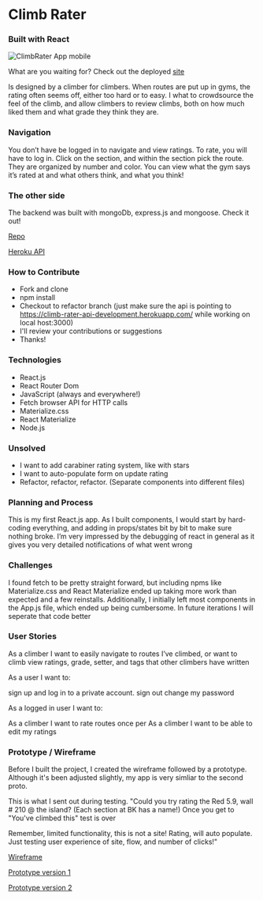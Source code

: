# Climb Rater
### Built with React
![ClimbRater App mobile](https://s3.amazonaws.com/wibbed/climbing/screenshotfromapp.png)

What are you waiting for? Check out the deployed [site](https://briankeegan.github.io/climb-rater/)

Is designed by a climber for climbers.  When routes are put up in gyms, the rating often seems off, either too hard or to easy.  I what to crowdsource the feel of the climb, and allow climbers to review climbs, both on how  much liked them and what grade they think they are.

###  Navigation

You don’t have be logged in to navigate and view ratings.  To rate, you will have to log in.
Click on the section, and within the section pick the route.  They are organized by number and color.  You can view what the gym says it’s rated at and what others think, and what you think!

### The other side

The backend was built with mongoDb, express.js and mongoose.
Check it out!

[Repo](https://github.com/briankeegan/climb-rater-api)

[Heroku API](https://climb-rater-api.herokuapp.com/)


### How to Contribute
-  Fork and clone
-  npm install
-  Checkout to refactor branch (just make sure the api is pointing to https://climb-rater-api-development.herokuapp.com/ while working on local host:3000)
-  I'll review your contributions or suggestions
-  Thanks!

### Technologies
- React.js
- React Router Dom
- JavaScript (always and everywhere!)
- Fetch browser API for HTTP calls
- Materialize.css
-  React Materialize
- Node.js

### Unsolved
- I want to add carabiner rating system, like with stars
- I want to auto-populate form on update rating
- Refactor, refactor, refactor. (Separate components into different files)

### Planning and Process
This is my first React.js app.
As I built components, I would start by hard-coding everything, and adding in props/states bit by bit to make sure nothing broke.
I’m very impressed by the debugging of react in general as it gives you very detailed notifications of what went wrong


### Challenges
I found fetch to be pretty straight forward, but including npms like Materialize.css and React Materialize ended up taking more work than expected and a few reinstalls.
Additionally, I initially left most components in the App.js file, which ended up being cumbersome.  In future iterations I will seperate that code better

###  User Stories
As a climber I want to easily navigate to routes I’ve climbed, or want to climb
view ratings, grade, setter, and tags that other climbers have written

As a user I want to:

sign up and log in to a private account.
sign out
change my password

As a logged in user I want to:

As a climber I want to rate routes once per
As a climber I want to be able to edit my ratings

###  Prototype / Wireframe

Before I built the project, I created the wireframe followed by a prototype.  Although it's been adjusted slightly, my app is very simliar to the second proto.

This is what I sent out during testing.
"Could you try rating the Red 5.9, wall # 210 @ the island? (Each section at BK has a name!)
Once you get to "You've climbed this" test is over

Remember, limited functionality, this is not a site!  Rating, will auto populate.
Just testing user experience of site, flow, and number of clicks!"

[Wireframe](https://projects.invisionapp.com/freehand/document/EYrOKRHrT)

[Prototype version 1](https://projects.invisionapp.com/share/HJG13S4Y635#/screens)

[Prototype version 2](https://projects.invisionapp.com/share/2FG14IJYD5X#/screens/281363978_Climbing2-0p1)
